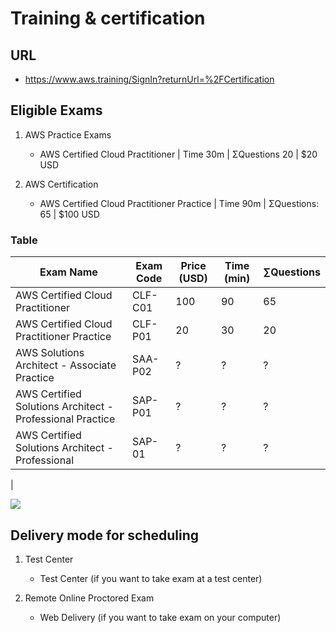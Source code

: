 # Training & certification

## URL
* https://www.aws.training/SignIn?returnUrl=%2FCertification

## Eligible Exams
1) AWS Practice Exams
    * AWS Certified Cloud Practitioner | Time 30m | ΣQuestions 20 | $20 USD
    
2) AWS Certification
    * AWS Certified Cloud Practitioner Practice | Time 90m | ΣQuestions: 65 | $100 USD

### Table
| Exam Name                                                 | Exam Code | Price (USD) | Time (min) | ∑Questions |
| --------------------------------------------------------- | --------- | ----------- | ---------- | ---------- |
| AWS Certified Cloud Practitioner                          | CLF-C01   | 100         | 90         | 65         |
| AWS Certified Cloud Practitioner Practice                 | CLF-P01   | 20          | 30         | 20         |
| AWS Solutions Architect - Associate Practice              | SAA-P02   | ?           | ?          | ?          |
| AWS Certified Solutions Architect - Professional Practice | SAP-P01   | ?           | ?          | ?          |
| AWS Certified Solutions Architect - Professional          | SAP-01    | ?           | ?          | ?          |
|

[<img src="https://i.imgur.com/leqzowR.png">](https://i.imgur.com/leqzowR.png)

## Delivery mode for scheduling
1) Test Center
      * Test Center (if you want to take exam at a test center)
      
2) Remote Online Proctored Exam
      * Web Delivery (if you want to take exam on your computer)
